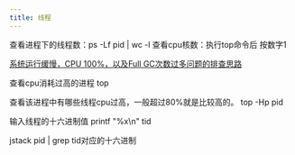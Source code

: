 ```yaml
---
title: 线程
---
```


查看进程下的线程数：ps -Lf pid | wc -l
查看cpu核数：执行top命令后 按数字1

[系统运行缓慢，CPU 100%，以及Full GC次数过多问题的排查思路](https://mp.weixin.qq.com/s/_tWm2G57vLgomvpNNHKAMA)

查看cpu消耗过高的进程
top

查看该进程中有哪些线程cpu过高，一般超过80%就是比较高的。
top -Hp pid

输入线程的十六进制值
printf "%x\n" tid

jstack pid | grep tid对应的十六进制



